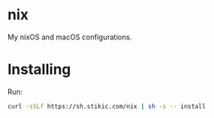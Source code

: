 # nix

My nixOS and macOS configurations.

# Installing

Run:

```sh
curl -sSLf https://sh.stikic.com/nix | sh -s -- install
```
